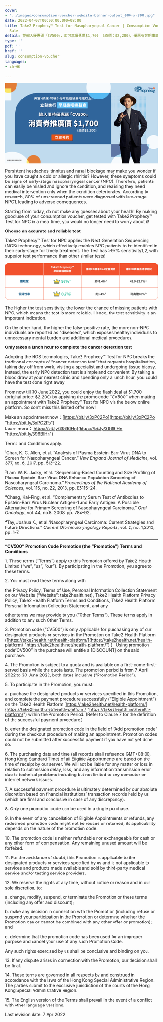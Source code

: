 ```yaml
---
cover:
- "../images/consumption-voucher-website-banner-output_600-x-300.jpg"
date: 2022-04-07T00:00:00.000+08:00
title: Take2 Prophecy™ Test for Nasopharyngeal Cancer | Consumption Voucher Flash
  Sale
detail: 並輸入優惠碼「CV500」，即可享優惠價$1,700 （原價：$2,200），優惠有效期由即日起至2022年 6月30日。
type: ''
pdf: ''
href: ''
slug: consumption-voucher
languages:
- zh-HK

---
```

![](../images/compressed-promotion.jpg)

Persistent headaches, tinnitus and nasal blockage may make you wonder if you have caught a cold or allergic rhinitis? However, these symptoms could be signs of early-stage nasopharyngeal cancer (NPC)! Therefore, patients can easily be misled and ignore the condition, and realising they need medical intervention only when the condition deteriorates. According to research, 80% of unscreened patients were diagnosed with late-stage NPC1, leading to adverse consequences.

Starting from today, do not make any guesses about your health! By making good use of your consumption voucher, get tested with Take2 Prophecy™ Test for NPC in a meal time, you would no longer need to worry about it!

**Choose an accurate and reliable test**

Take2 Prophecy™ Test for NPC applies the Next Generation Sequencing (NGS) technology, which effectively enables NPC patients to be identified in their early-stage for timely treatment. The Test has >97% sensitivity1,2, with superior test performance than other similar tests!

![](../images/table-capscreen-chi.png)

The higher the test sensitivity, the lower the chance of missing patients with NPC, which means the test is more reliable. Hence, the test sensitivity is an important indication.

On the other hand, the higher the false-positive rate, the more non-NPC individuals are reported as "diseased", which exposes healthy individuals to unnecessary mental burden and additional medical procedures.

**Only takes a lunch hour to complete the cancer detection test**

Adopting the NGS technologies, Take2 Prophecy™ Test for NPC breaks the traditional concepts of “cancer detection test” that requests hospitalisation, taking day off from work, visiting a specialist and undergoing tissue biopsy. Instead, the early NPC detection test is simple and convenient. By taking a blood draw at your nearest clinic and spending only a lunch hour, you could have the test done right away!

From now till 30 June 2022, you could enjoy the flash deal at $1,700 (original price: $2,200) by applying the promo code “CV500” when making an appointment with Take2 Prophecy™ Test for NPC via the below online platform. So don’t miss this limited offer now!

Make an appointment now：[https://bit.ly/3xPC2Po](https://bit.ly/3xPC2Po "https://bit.ly/3xPC2Po")  
Learn more：[https://bit.ly/396BlHn](https://bit.ly/396BlHn "https://bit.ly/396BlHn")

Terms and Conditions apply.

¹Chan, K. C. Allen, et al. “Analysis of Plasma Epstein–Barr Virus DNA to Screen for Nasopharyngeal Cancer.” _New England Journal of Medicine_, vol. 377, no. 6, 2017, pp. 513–22.

²Lam, W. K. Jacky, et al. “Sequencing-Based Counting and Size Profiling of Plasma Epstein–Barr Virus DNA Enhance Population Screening of Nasopharyngeal Carcinoma.” _Proceedings of the National Academy of Sciences,_ vol. 115, no. 22, 2018, pp. E5115–24.

³Chang, Kai-Ping, et al. “Complementary Serum Test of Antibodies to Epstein-Barr Virus Nuclear Antigen-1 and Early Antigen: A Possible Alternative for Primary Screening of Nasopharyngeal Carcinoma.” _Oral Oncology_, vol. 44, no.8. 2008, pp. 784–92.

⁴Tay, Joshua K., et al.“Nasopharyngeal Carcinoma: Current Strategies and Future Directions.” _Current Otorhinolaryngology Reports_, vol. 2, no. 1,2013, pp. 1–7.

***

**“CV500” Promotion Code Promotion (the “Promotion”) Terms and Conditions**

1\.	These terms  (“Terms”) apply to this Promotion offered by Take2 Health Limited (“we”, “us”, “our”). By participating in the Promotion, you agree to these terms. 

2\.	You must read these terms along with

the Privacy Policy, Terms of Use, Personal Information Collection Statement on our Website (“Website”: take2health.net), Take2 Health Platform Privacy Policy, Take2 Health Platform Terms and Conditions, Take2 Health Platform Personal Information Collection Statement, and any

other terms we may provide to you (“Other Terms”). These terms apply in addition to any such Other Terms.

3\.	Promotion code  (“CV500”) is only applicable for purchasing any of our designated products or services in the Promotion on Take2 Health Platform ([https://take2health.net/health-platform/](https://take2health.net/health-platform/ "https://take2health.net/health-platform/")  ) . Using promotion code“CV500” in the purchase will entitle a \[DISCOUNT\]  on the said purchase.  

4\.	The Promotion is subject to a quota and is available on a first-come-first-served basis while the quota lasts. The promotion period is from 7 April 2022 to 30 June 2022, both dates inclusive ("Promotion Period”).

5\.	To participate in the Promotion, you must:

a.	purchase the designated products or services specified in this Promotion, and complete the payment procedure successfully (“Eligible Appointment”) on the Take2 Health Platform [https://take2health.net/health-platform/](https://take2health.net/health-platform/ "https://take2health.net/health-platform/") within the Promotion Period. (Refer to Clause 7 for the definition of the successful payment procedure.)

b.	enter the designated promotion code in the field of “Add promotion code” during the checkout procedure of making an appointment. Promotion codes could not be submitted after successful payment if you have not yet done so.

6\.	The purchasing date and time (all records shall reference GMT+08:00, Hong Kong Standard Time) of all Eligible Appointments are based on the time of receipt by our server. We will not be liable for any matter or loss in relation to submission delay, loss, and any information transmission error due to technical problems including but not limited to any computer or internet network issues.

7\.	A successful payment procedure is ultimately determined by our absolute discretion based on financial institutions’ transaction records held by us (which are final and conclusive in case of any discrepancy). 

8\.	Only one promotion code can be used in a single purchase.

9\.	In the event of any cancellation of Eligible Appointments or refunds, any redeemed promotion code might not be reused or returned, its applicability depends on the nature of the promotion code.

10\.	The promotion code is neither refundable nor exchangeable for cash or any other form of compensation. Any remaining unused amount will be forfeited.

11\.	For the avoidance of doubt, this Promotion is applicable to the designated products or services specified by us and is not applicable to services and products made available and sold by third-party medical service and/or testing service providers.

12\.	We reserve the rights at any time, without notice or reason and in our sole discretion, to: 

a.	change, modify, suspend, or terminate the Promotion or these terms (including any offer and discount);

b.	make any decision in connection with the Promotion (including refuse or suspend your participation in the Promotion or determine whether the Promotion can or cannot be combined with any other offer or promotion); and

c.	determine that the promotion code has been used for an improper purpose and cancel your use of any such Promotion Code.

Any such rights exercised by us shall be conclusive and binding on you.

13\.	If any dispute arises in connection with the Promotion, our decision shall be final.

14\.	These terms are governed in all respects by and construed in accordance with the laws of the Hong Kong Special Administrative Region. The parties submit to the exclusive jurisdiction of the courts of the Hong Kong Special Administrative Region.

15\.	The English version of the Terms shall prevail in the event of a conflict with other language versions.

Last revision date: 7 Apr 2022